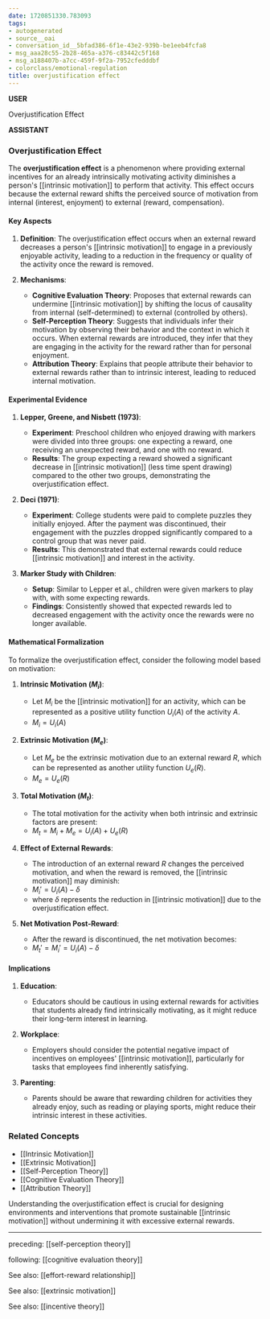 ```yaml
---
date: 1720851330.783093
tags:
- autogenerated
- source__oai
- conversation_id__5bfad386-6f1e-43e2-939b-be1eeb4fcfa8
- msg_aaa28c55-2b28-465a-a376-c83442c5f168
- msg_a188407b-a7cc-459f-9f2a-7952cfedddbf
- colorclass/emotional-regulation
title: overjustification effect
---
```


**USER**

Overjustification Effect


**ASSISTANT**

### Overjustification Effect

The **overjustification effect** is a phenomenon where providing external incentives for an already intrinsically motivating activity diminishes a person's [[intrinsic motivation]] to perform that activity. This effect occurs because the external reward shifts the perceived source of motivation from internal (interest, enjoyment) to external (reward, compensation).

#### Key Aspects

1. **Definition**:
   The overjustification effect occurs when an external reward decreases a person's [[intrinsic motivation]] to engage in a previously enjoyable activity, leading to a reduction in the frequency or quality of the activity once the reward is removed.

2. **Mechanisms**:
   - **Cognitive Evaluation Theory**: Proposes that external rewards can undermine [[intrinsic motivation]] by shifting the locus of causality from internal (self-determined) to external (controlled by others).
   - **Self-Perception Theory**: Suggests that individuals infer their motivation by observing their behavior and the context in which it occurs. When external rewards are introduced, they infer that they are engaging in the activity for the reward rather than for personal enjoyment.
   - **Attribution Theory**: Explains that people attribute their behavior to external rewards rather than to intrinsic interest, leading to reduced internal motivation.

#### Experimental Evidence

1. **Lepper, Greene, and Nisbett (1973)**:
   - **Experiment**: Preschool children who enjoyed drawing with markers were divided into three groups: one expecting a reward, one receiving an unexpected reward, and one with no reward.
   - **Results**: The group expecting a reward showed a significant decrease in [[intrinsic motivation]] (less time spent drawing) compared to the other two groups, demonstrating the overjustification effect.

2. **Deci (1971)**:
   - **Experiment**: College students were paid to complete puzzles they initially enjoyed. After the payment was discontinued, their engagement with the puzzles dropped significantly compared to a control group that was never paid.
   - **Results**: This demonstrated that external rewards could reduce [[intrinsic motivation]] and interest in the activity.

3. **Marker Study with Children**:
   - **Setup**: Similar to Lepper et al., children were given markers to play with, with some expecting rewards.
   - **Findings**: Consistently showed that expected rewards led to decreased engagement with the activity once the rewards were no longer available.

#### Mathematical Formalization

To formalize the overjustification effect, consider the following model based on motivation:

1. **Intrinsic Motivation ($M_i$)**:
   - Let $M_i$ be the [[intrinsic motivation]] for an activity, which can be represented as a positive utility function $U_i(A)$ of the activity $A$.
   - $M_i = U_i(A)$

2. **Extrinsic Motivation ($M_e$)**:
   - Let $M_e$ be the extrinsic motivation due to an external reward $R$, which can be represented as another utility function $U_e(R)$.
   - $M_e = U_e(R)$

3. **Total Motivation ($M_t$)**:
   - The total motivation for the activity when both intrinsic and extrinsic factors are present:
   - $M_t = M_i + M_e = U_i(A) + U_e(R)$

4. **Effect of External Rewards**:
   - The introduction of an external reward $R$ changes the perceived motivation, and when the reward is removed, the [[intrinsic motivation]] may diminish:
   - $M_i' = U_i(A) - \delta$
   - where $\delta$ represents the reduction in [[intrinsic motivation]] due to the overjustification effect.

5. **Net Motivation Post-Reward**:
   - After the reward is discontinued, the net motivation becomes:
   - $M_t' = M_i' = U_i(A) - \delta$

#### Implications

1. **Education**:
   - Educators should be cautious in using external rewards for activities that students already find intrinsically motivating, as it might reduce their long-term interest in learning.

2. **Workplace**:
   - Employers should consider the potential negative impact of incentives on employees' [[intrinsic motivation]], particularly for tasks that employees find inherently satisfying.

3. **Parenting**:
   - Parents should be aware that rewarding children for activities they already enjoy, such as reading or playing sports, might reduce their intrinsic interest in these activities.

### Related Concepts

- [[Intrinsic Motivation]]
- [[Extrinsic Motivation]]
- [[Self-Perception Theory]]
- [[Cognitive Evaluation Theory]]
- [[Attribution Theory]]

Understanding the overjustification effect is crucial for designing environments and interventions that promote sustainable [[intrinsic motivation]] without undermining it with excessive external rewards.


---

preceding: [[self-perception theory]]  


following: [[cognitive evaluation theory]]

See also: [[effort-reward relationship]]


See also: [[extrinsic motivation]]


See also: [[incentive theory]]